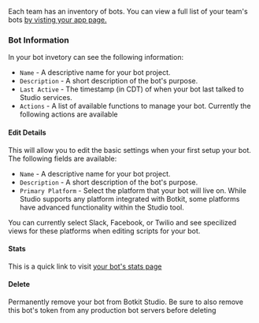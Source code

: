 Each team has an inventory of bots. You can view a full list of your team's bots [by visting your app page.](https://staging.botkit.ai/app)


### Bot Information
In your bot invetory can see the following information:

* `Name` - A descriptive name for your bot project.
* `Description` - A short description of the bot's purpose.
* `Last Active` - The timestamp (in CDT) of when your bot last talked to Studio services.
* `Actions` - A list of available functions to manage your bot. Currently the following actions are available

#### Edit Details
This will allow you to edit the basic settings when your first setup your bot. The following fields are available:

* `Name` - A descriptive name for your bot project.
* `Description` - A short description of the bot's purpose.
* `Primary Platform` - Select the platform that your bot will live on. While Studio supports any platform integrated with Botkit, some platforms have advanced functionality within the Studio tool. 

You can currently select Slack, Facebook, or Twilio and see specilized views for these platforms when editing scripts for your bot.

#### Stats
This is a quick link to visit [your bot's stats page](https://botkit.groovehq.com/knowledge_base/categories/stats)

#### Delete
Permanently remove your bot from Botkit Studio. Be sure to also remove this bot's token from any production bot servers before deleting

